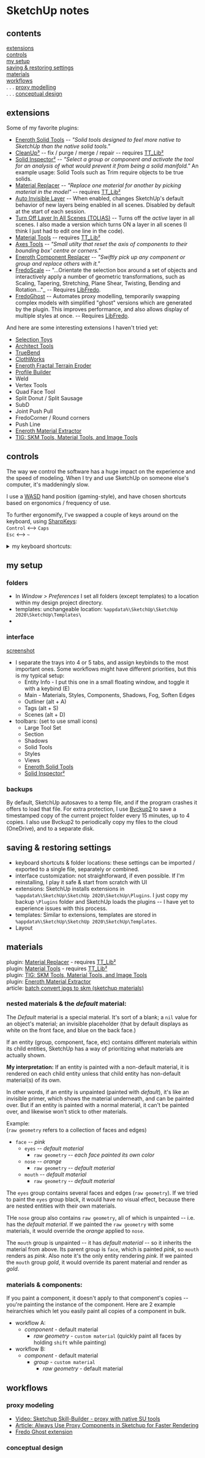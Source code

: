 
# SketchUp notes

## contents

[extensions](#extensions) \
[controls](#controls) \
[my setup](#my-setup) \
[saving & restoring settings](#saving--restoring-settings) \
[materials](#materials) \
[workflows](#workflows) \
. . . [proxy modelling](#proxy-modelling) \
. . . [conceptual design](#conceptual-design)

## extensions

Some of my favorite plugins:  

- [Eneroth Solid Tools] -- _"Solid tools designed to feel more native to SketchUp than the native solid tools."_
- [CleanUp³] -- fix / purge / merge / repair -- requires [TT\_Lib²]
- [Solid Inspector²] -- _"Select a group or component and activate the tool for an analysis of what would prevent it from being a solid manifold."_ An example usage: Solid Tools such as Trim require objects to be true solids.
- [Material Replacer] -- _"Replace one material for another by picking material in the model"_ -- requires [TT\_Lib²]
- [Auto Invisible Layer] -- When enabled, changes SketchUp's default behavior of new layers being enabled in all scenes.  Disabled by default at the start of each session.
- [Turn Off Layer In All Scenes (TOLIAS)] --  Turns off the _active_ layer in all scenes.  I also made a version which turns ON a layer in all scenes (I think I just had to edit one line in the code).
- [Material Tools] -- requires [TT\_Lib²]
- [Axes Tools] -- _"Small utilty that reset the axis of components to their bounding box' centre or corners."_
- [Eneroth Component Replacer] -- _"Swiftly pick up any component or group and replace others with it."_
- [FredoScale] -- "...Orientate the selection box around a set of objects and interactively apply a number of geometric transformations, such as Scaling, Tapering, Stretching, Plane Shear, Twisting, Bending and Rotation..."_ -- Requires [LibFredo].
- [FredoGhost] -- Automates proxy modelling, temporarily swapping complex models with simplified "ghost" versions which are generated by the plugin. This improves performance, and also allows display of multiple styles at once. -- Requires [LibFredo].

And here are some interesting extensions I haven't tried yet:  

- [Selection Toys]
- [Architect Tools]
- [TrueBend]
- [ClothWorks]
- [Eneroth Fractal Terrain Eroder]
- [Profile Builder]
- Weld
- Vertex Tools
- Quad Face Tool
- Split Donut / Split Sausage
- SubD
- Joint Push Pull
- FredoCorner / Round corners
- Push Line
- [Eneroth Material Extractor]
- [TIG: SKM Tools, Material Tools, and Image Tools]

## controls

The way we control the software has a huge impact on the experience and the speed of modeling.  When I try and use SketchUp on someone else's computer, it's maddeningly slow.

I use a <a href="https://raw.githubusercontent.com/bubbavox/notes_public/master/assets/WASD.jpg" target="_blank">WASD</a> hand position (gaming-style), and have chosen shortcuts based on ergonomics / frequency of use.

To further ergonomify, I've swapped a couple of keys around on the keyboard, using [SharpKeys]: \
`Control` <--> `Caps` \
`Esc` <--> `~`
  
<details>
  <summary>my keyboard shortcuts:</summary>
  
command     | key binding
------------|------------
space       | Selection tool
V           | Move
C           | Line
D           | Push/Pull
Q           | Rotate
S           | Scale
R           | Rectangle
shift-C     | Circle
shift-R     | Offset
B           | Paint Bucket (hold ALT to sample material)
shift-E     | Eraser
Z           | Undo
shift-Z     | Redo
shift-V     | Paste in Place
W           | Make Group
shift-W     | Make Component
ctrl-R      | Make Unique
A           | Hide Rest of Model
shift-Q     | Update Scene
shift-T     | Trim (Eneroth Solid Tools)
alt-Z       | Zoom Extents
E           | UI - Toggle Entity Info (I use a loose tray window for Entity Info)
alt-A       | UI - Show Outliner Tab
alt-S       | UI - Show Layers Tab
alt-D       | UI - Show Scenes Tab
  
</details>

## my setup

### folders
- In *Window > Preferences* I set all folders (except templates) to a location within my design project directory.
- templates: unchangeable location: `%appdata%\SketchUp\SketchUp 2020\SketchUp\Templates\`
- 
### interface
<a href="https://raw.githubusercontent.com/bubbavox/notes_public/master/assets/sketchup_screenshot_UI.png" target="_blank">screenshot</a>
- I separate the trays into 4 or 5 tabs, and assign keybinds to the most important ones.  Some workflows might have different priorities, but this is my typical setup:
  - Entity Info - I put this one in a small floating window, and toggle it with a keybind (E)
  - Main - Materials, Styles, Components, Shadows, Fog, Soften Edges
  - Outliner (alt + A)
  - Tags (alt + S)
  - Scenes (alt + D)
- toolbars: (set to use small icons)
  - Large Tool Set
  - Section
  - Shadows
  - Solid Tools
  - Styles
  - Views
  - [Eneroth Solid Tools]
  - [Solid Inspector²](https://extensions.sketchup.com/en/content/solid-inspector%C2%B2)

### backups
By default, SketchUp autosaves to a temp file, and if the program crashes it offers to load that file.  For extra protection, I use [Bvckup2](https://bvckup2.com/) to save a timestamped copy of the current project folder every 15 minutes, up to 4 copies. I also use Bvckup2 to periodically copy my files to the cloud (OneDrive), and to a separate disk.

## saving & restoring settings
- keyboard shortcuts & folder locations: these settings can be imported / exported to a single file, separately or combined.
- interface customization: not straightforward, if even possible.  If I'm reinstalling, I play it safe & start from scratch with UI
- extensions: SketchUp installs extensions in `%appdata%\SketchUp\SketchUp 2020\SketchUp\Plugins`.  I just copy my backup `\Plugins` folder and SketchUp loads the plugins -- I have yet to experience issues with this process.
- templates: Similar to extensions, templates are stored in `%appdata%\SketchUp\SketchUp 2020\SketchUp\Templates`.
- Layout

## materials
plugin: [Material Replacer] - requires [TT\_Lib²] \
plugin: [Material Tools] - requires [TT\_Lib²] \
plugin: [TIG: SKM Tools, Material Tools, and Image Tools] \
plugin: [Eneroth Material Extractor] \
article: [batch convert jpgs to skm (sketchup materials)](https://sites.google.com/site/sagesuwiki/tutorials/plugins/tutorials/batch-convert-jpgs-to-skm)

### nested materials & the *default* material:

The *Default* material is a special material.  It's sort of a blank; a `nil` value for an object's material; an invisible placeholder (that by default displays as white on the front face, and blue on the back face.)

If an entity (group, component, face, etc) contains different materials within its child entities, SketchUp has a way of prioritizing what materials are actually shown. 

**My interpretation:**  If an entity is painted with a non-default material, it is rendered on each child entity unless that child entity has non-default material(s) of its own.

In other words, if an entity is unpainted (painted with *default*), it's like an invisible primer, which shows the material underneath, and can be painted over.  But if an entity is painted with a normal material, it can't be painted over, and likewise won't stick to other materials.

Example: \
(`raw geometry` refers to a collection of faces and edges)

- `face` -- *pink*
  - `eyes` -- *default material*
    - `raw geometry` -- *each face painted its own color*
  - `nose` -- *orange*
    - `raw geometry` -- *default material*
  - `mouth` -- *default material*
    - `raw geometry` -- *default material*

The `eyes` group contains several faces and edges (`raw geometry`).  If we tried to paint the `eyes` group black, it would have no visual effect, because there are nested entities with their own materials.

THe `nose` group also contains `raw geometry`, all of which is unpainted -- i.e. has the *default material*. If we painted the `raw geometry` with some materials, it would override the *orange* applied to `nose`.

The `mouth` group is unpainted -- it has *default material* -- so it inherits the material from above.  Its parent group is `face`, which is painted *pink*, so `mouth` renders as *pink*.  Also note it's the only entity rendering *pink*.  If we painted the `mouth` group *gold*, it would override its parent material and render as *gold*.

### materials & components:

If you paint a component, it doesn't apply to that component's copies -- you're painting the instance of the component.  Here are 2 example heirarchies which let you easily paint all copies of a component in bulk.
- workflow A:
  - *component* - default material
    - *raw geometry* - `custom material` (quickly paint all faces by holding `shift` while painting)
- workflow B:
  - *component* - default material
    - *group* - `custom material`
      - *raw geometry* - default material


## workflows

### proxy modeling

- [Video: Sketchup Skill-Builder - proxy with native SU tools](https://youtu.be/2VZj-odqx68)
- [Article: Always Use Proxy Components in Sketchup for Faster Rendering](http://sketchup-ur-space.com/2017/dec/always-use-proxy-components-in-sketchup-for-faster-rendering.html)
- [Fredo Ghost extension](https://sketchucation.com/plugin/2191-fredoghost)

### conceptual design

[SharpKeys]: https://www.randyrants.com/category/sharpkeys/

[Eneroth Solid Tools]: https://extensions.sketchup.com/pl/content/eneroth-solid-tools
[CleanUp³]: https://extensions.sketchup.com/en/content/cleanup%C2%B3
[TT\_Lib²]: https://extensions.sketchup.com/content/tt_lib%C2%B2
[Solid Inspector²]: https://extensions.sketchup.com/en/content/solid-inspector%C2%B2
[Material Replacer]: https://extensions.sketchup.com/en/content/material-replacer
[Auto Invisible Layer]: https://extensions.sketchup.com/en/content/auto-invisible-layer
[Turn Off Layer In All Scenes (TOLIAS)]: https://sketchucation.com/forums/viewtopic.php?f=80&t=66243
[Material Tools]: https://extensions.sketchup.com/en/content/material-tools
[Axes Tools]: https://extensions.sketchup.com/en/content/axes-tools
[Eneroth Component Replacer]: https://extensions.sketchup.com/en/content/eneroth-component-replacer
[FredoScale]: https://extensions.sketchup.com/en/content/fredoscale
[FredoGhost]: https://sketchucation.com/plugin/2191-fredoghost
[LibFredo]: https://extensions.sketchup.com/en/content/libfredo6

[Selection Toys]: https://sketchucation.com/plugin/738-tt_selection_toys
[Architect Tools]: https://extensions.sketchup.com/extension/0e2b5a47-add9-47c7-894b-9be1e046cfba/architect-tools
[TrueBend]: https://extensions.sketchup.com/extension/c9135b56-4492-449e-ac63-8c26b734ba39/truebend
[ClothWorks]: https://sketchucation.com/plugin/2053-clothworks
[Eneroth Fractal Terrain Eroder]: https://extensions.sketchup.com/extension/a609a3c3-4066-42b9-98aa-9d4ecdb19287/eneroth-fractal-terrain-eroder
[Profile Builder]: https://profilebuilder4sketchup.com
[TIG: SKM Tools, Material Tools, and Image Tools]: https://sketchucation.com/pluginstore?pln=SKMtools
[Eneroth Material Extractor]: https://sketchucation.com/pluginstore?pln=ene_material_extractor